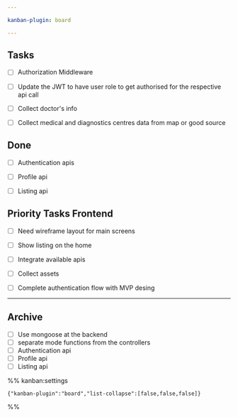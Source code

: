 ```yaml
---

kanban-plugin: board

---
```


## Tasks

- [ ] Authorization Middleware
- [ ] Update the JWT to have user role to get authorised for the respective api call
- [ ] Collect doctor's info
- [ ] Collect medical and diagnostics centres data from map or good source


## Done

- [ ] Authentication apis
- [ ] Profile api
- [ ] Listing api


## Priority Tasks Frontend

- [ ] Need wireframe layout for main screens
- [ ] Show listing on the home
- [ ] Integrate available apis
- [ ] Collect assets
- [ ] Complete authentication flow with MVP desing


***

## Archive

- [ ] Use mongoose at the backend
- [ ] separate mode functions from the controllers
- [ ] Authentication api
- [ ] Profile api
- [ ] Listing api

%% kanban:settings
```
{"kanban-plugin":"board","list-collapse":[false,false,false]}
```
%%